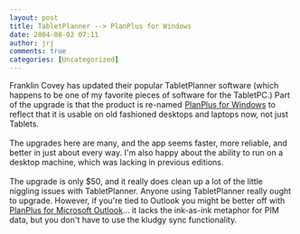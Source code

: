 ```yaml
---
layout: post
title: TabletPlanner --> PlanPlus for Windows
date: 2004-08-02 07:11
author: jrj
comments: true
categories: [Uncategorized]
---
```

Franklin Covey has updated their popular TabletPlanner software (which happens to be one of my favorite pieces of software for the TabletPC.) Part of the upgrade is that the product is re-named <img src="http://service.bfast.com/bfast/serve?bfmid=37924289&amp;siteid=41036650&amp;bfpage=bfrd&amp;bfurl=http%3A%2F%2Fshopping.franklincovey.com%2Fshopping%2Fcatalog%2Fproductsoftware.jsp%3FnavAction%3Dpush%26navCount%3D0%26id%3Dprod510002" border="0" height="1" width="1" /><a href="http://service.bfast.com/bfast/click?bfmid=37924289&amp;siteid=41036650&amp;bfpage=bfrd&amp;bfurl=http%3A%2F%2Fshopping.franklincovey.com%2Fshopping%2Fcatalog%2Fproductsoftware.jsp%3FnavAction%3Dpush%26navCount%3D0%26id%3Dprod510002" target="_top">PlanPlus for Windows</a> to reflect that it is usable on old fashioned desktops and laptops now, not just Tablets.<br /><br />The upgrades here are many, and the app seems faster, more reliable, and better in just about every way. I'm also happy about the ability to run on a desktop machine, which was lacking in previous editions.<br /><br />The upgrade is only $50, and it really does clean up a lot of the little niggling issues with TabletPlanner. Anyone using TabletPlanner really ought to upgrade. However, if you're tied to Outlook you might be better off with <img src="http://service.bfast.com/bfast/serve?bfmid=37924289&amp;siteid=41036650&amp;bfpage=top2_product" border="0" height="1" width="1" /><a href="http://service.bfast.com/bfast/click?bfmid=37924289&amp;siteid=41036650&amp;bfpage=top2_product" target="_top">PlanPlus for Microsoft Outlook</a>... it lacks the ink-as-ink metaphor for PIM data, but you don't have to use the kludgy sync functionality.
